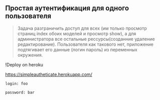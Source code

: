 ## Простая аутентификация для одного пользователя

>Задача разграничить доступ для всех (им только просмотр 
страниц index обоих моделей и просмотр show), а для 
администратора все остальные рессурсы(созданние удаление 
редактирование).
Пользователя как такового нет, приложение подтягивает его 
данные (логин пароль) из переменных окружения.

!Deploy on heroku

<https://simpleautheticate.herokuapp.com/>

``` login: foo ```

``` password: bar ```

